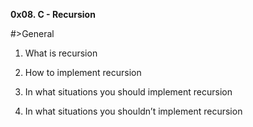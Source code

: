 **0x08. C - Recursion**


#>General

1. What is recursion

2. How to implement recursion

3. In what situations you should implement recursion

4. In what situations you shouldn’t implement recursion

